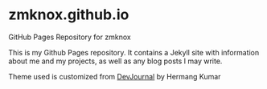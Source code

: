 # zmknox.github.io
GitHub Pages Repository for zmknox

This is my Github Pages repository. It contains a Jekyll site with information about me and my projects,
as well as any blog posts I may write.

Theme used is customized from [DevJournal](https://github.com/hemangsk/DevJournal) by Hermang Kumar 